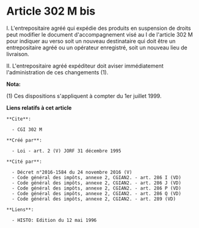# Article 302 M bis

I. L'entrepositaire agréé qui expédie des produits en suspension de droits peut modifier le document d'accompagnement visé au
I de l'article 302 M pour indiquer au verso soit un nouveau destinataire qui doit être un entrepositaire agréé ou un
opérateur enregistré, soit un nouveau lieu de livraison.

II. L'entrepositaire agréé expéditeur doit aviser immédiatement l'administration de ces changements (1).

**Nota:**

(1) Ces dispositions s'appliquent à compter du 1er juillet 1999.

**Liens relatifs à cet article**

	**Cite**:

	  - CGI 302 M

	**Créé par**:

	  - Loi - art. 2 (V) JORF 31 décembre 1995

	**Cité par**:

	  - Décret n°2016-1584 du 24 novembre 2016 (V)
	  - Code général des impôts, annexe 2, CGIAN2. - art. 286 I (VD)
	  - Code général des impôts, annexe 2, CGIAN2. - art. 286 J (VD)
	  - Code général des impôts, annexe 2, CGIAN2. - art. 286 P (VD)
	  - Code général des impôts, annexe 2, CGIAN2. - art. 286 Q (VD)
	  - Code général des impôts, annexe 2, CGIAN2. - art. 289 (VD)

	**Liens**:

	  - HISTO: Edition du 12 mai 1996
